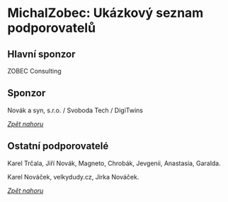 # MichalZobec: Ukázkový seznam podporovatelů

<a name="documenttitle"></a>

## Hlavní sponzor

ZOBEC Consulting

## Sponzor

Novák a syn, s.r.o. / Svoboda Tech / DigiTwins

[*Zpět nahoru*](#documenttitle "Na začátek dokumentu")

## Ostatní podporovatelé

Karel Trčala, Jiří Novák, Magneto, Chrobák, Jevgenii, Anastasia, Garalda.

Karel Nováček, velkydudy.cz, Jirka Nováček.

[*Zpět nahoru*](#documenttitle "Na začátek dokumentu")
